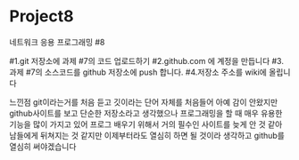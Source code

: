 # Project8
네트워크 응용  프로그래밍 #8


#1.git 저장소에 과제 #7의 코드 업로드하기
#2.github.com 에 계정을 만듭니다 
#3.과제 #7의 소스코드를 github 저장소에 push 합니다.
#4.저장소 주소를 wiki에 올립니다



느낀점 git이라는거를 처음 듣고 깃이라는 단어 자체를 처음들어 아예 감이 안왔지만 github사이트를 보고 단순한 저장소라고 생각했으나 프로그래밍을 할 때 매우 유용한 기능을 많이 가지고 있어 프로그 배우기 위해서 거의 필수인 사이트를 늦게 안 것 같아 남들에게 뒤쳐지는 것 같지만 이제부터라도 열심히 하면 될 것이라 생각하고 github를 열심히 써야겠습니다
